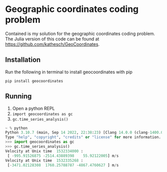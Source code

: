 # Geographic coordinates coding problem 

Contained is my solution for the geographic coordinates coding problem. The Julia version of this code can be found at https://github.com/kathesch/GeoCoordinates.

## Installation 

Run the following in terminal to install geocoordinates with pip

`pip install geocoordinates`

## Running 

1. Open a python REPL
2. `import geocoordinates as gc`
3. `gc.time_series_analysis()`

```python
~ % python
Python 3.10.7 (main, Sep 14 2022, 22:38:23) [Clang 14.0.0 (clang-1400.0.29.102)] on darwin
Type "help", "copyright", "credits" or "license" for more information.
>>> import geocoordinates as gc
>>> gc.time_series_analysis()
Velocity at Unix time  1532334000 :
 [ -995.91526875 -2514.43889398    55.92122005] m/s
Velocity at Unix time  1532335268 :
 [-3471.02128308  1760.25788787 -4867.4760627 ] m/s
 ```